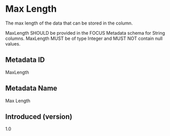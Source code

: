 # Max Length

The max length of the data that can be stored in the column.

MaxLength SHOULD be provided in the FOCUS Metadata schema for String columns. MaxLength MUST be of type Integer and MUST NOT contain null values.

## Metadata ID

MaxLength

## Metadata Name

Max Length

## Introduced (version)

1.0
